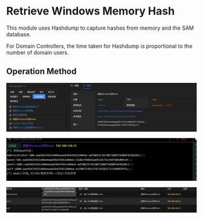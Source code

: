 # Retrieve Windows Memory Hash

This module uses Hashdump to capture hashes from memory and the SAM database.

For Domain Controllers, the time taken for Hashdump is proportional to the number of domain users.

## Operation Method
![](img/CredentialAccess_CredentialDumping_WindowsHashDump/1.webp)

![](img/CredentialAccess_CredentialDumping_WindowsHashDump/2.webp)

![](img/CredentialAccess_CredentialDumping_WindowsHashDump/3.webp)
